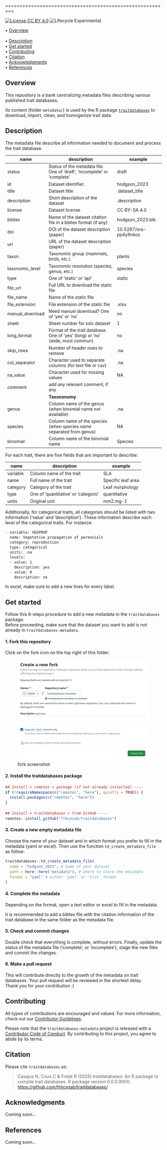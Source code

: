 
<!-- README.md is generated from README.Rmd. Please edit that file -->

=========================================================

<!-- badges: start -->

[![License CC BY
4.0](https://img.shields.io/badge/License-CC%20BY%204.0-green.svg)](https://creativecommons.org/licenses/by/4.0/)
![Lifecycle
Experimental](https://img.shields.io/badge/Lifecycle-Experimental-339999)
<!-- badges: end -->

<p align="left">

• <a href="#overview">Overview</a><br>  
• <a href="#description">Description</a><br> •
<a href="#get-started">Get started</a><br> •
<a href="#contributing">Contributing</a><br> •
<a href="#citation">Citation</a><br> •
<a href="#acknowledgments">Acknowledgments</a><br> •
<a href="#references">References</a>
</p>

## Overview

This repository is a bank centralizing metadata files describing various
published trait databases.

Its content (folder `metadata/`) is used by the R package
[`traitdatabases`](https://github.com/frbcesab/traitdatabases) to
download, import, clean, and homogenize trait data.

## Description

The metadata file describe all information needed to document and
process the trait database.

| name | description | example |
|----|----|----|
| status | Status of the metadata file. One of ‘draft’, ‘incomplete’ or ‘complete’ | draft |
| id | Dataset identifier. | hodgson_2023 |
| title | Dataset title | .dataset_title |
| description | Short description of the dataset | .description |
| license | Dataset license | CC BY-SA 4.0 |
| bibtex | Name of the dataset citation file in a bibtex format (if any) | hodgson_2023.bib |
| doi | DOI of the dataset description (paper) | 10.5287/ora-pp4y9nkoz |
| url | URL of the dataset description (paper) |  |
| taxon | Taxonomic group (mammals, birds, etc.) | plants |
| taxonomic_level | Taxonomic resolution (species, genus, etc.) | species |
| type | One of ‘static’ or ‘api’ | static |
| file_url | Full URL to download the static file |  |
| file_name | Name of the static file |  |
| file_extension | File extension of the static file | .xlsx |
| manual_download | Need manuel download? One of ‘yes’ or ‘no’ | no |
| sheet | Sheet number for xslx dataset | 1 |
| long_format | Format of the trait database. One of ‘yes’ (long) or ‘no’ (wide, most commun) | no |
| skip_rows | Number of header rows to remove | .na |
| col_separator | Character used to separate columns (for text file or csv) | .na |
| na_value | Character used for missing values | NA |
| comment | add any relevant comment, if any |  |
|  | **Taxononomy** |  |
| genus | Column name of the genus (when binomial name not available) | .na |
| species | Column name of the species (when species name separated from genus) | NA |
| binomial | Column name of the binomial name | Species |

For each trait, there are five fields that are important to describe:

| name     | description                          | example            |
|----------|--------------------------------------|--------------------|
| variable | Column name of the trait             | SLA                |
| name     | Full name of the trait               | Specific leaf area |
| category | Category of the trait                | Leaf morphology    |
| type     | One of ‘quantitative’ or ‘categoric’ | quantitative       |
| units    | Original unit                        | mm2.mg-1           |

Additionally, for categorical traits, all categories should be listed
with two information (‘value’ and ‘description’). These information
describe each level of the categorical traits. For instance:

    - variable: VEGPROP      
      name: Vegetative propagation of perennials
      category: reproduction
      type: categorical      
      units: .na 
      levels: 
      - value: 1            
        description: yes
      - value: 0 
        description: no 

In excel, make sure to add a new lines for every label.

## Get started

Follow this 6-steps procedure to add a new metadata in the
`traitdatabases` package.  
Before proceeding, make sure that the dataset you want to add is not
already in `traitdatabases-metadata`.

#### 1. Fork this repository

Click on the fork icon on the top right of this folder.

<figure>
<img src="doc/figures/fork-1.png" alt="fork screenshot" />
<figcaption aria-hidden="true">fork screenshot</figcaption>
</figure>

#### 2. Install the traitdatabases package

``` r
## Install < remotes > package (if not already installed) ----
if (!requireNamespace(c("remotes", "here"), quietly = TRUE)) {
  install.packages(c("remotes", "here"))
}

## Install < traitdatabases > from GitHub ----
remotes::install_github("frbcesab/traitdatabases")
```

#### 3. Create a new empty metadata file

Choose the name of your dataset and in which format you prefer to fill
in the metadata (yaml or excel). Then use the function
`td_create_metadata_file` as follow:

``` r
traitdatabases::td_create_metadata_file(
  name = "hodgson_2023", # name of your dataset
  path = here::here("metadata"), # where to store the metadata
  format = "yaml" # either 'yaml' or 'xlsx' format
)
```

#### 4. Complete the metadata

Depending on the format, open a text editor or excel to fill in the
metadata.

It is recommended to add a bibtex file with the citation information of
the trait database in the same folder as the metadata file.

#### 5. Check and commit changes

Double check that everything is complete, without errors. Finally,
update the status of the metadata file (‘complete’, or ‘incomplete’),
stage the new files and commit the changes.

#### 6. Make a pull request

This will contribute directly to the growth of the metadata on trait
databases. Your pull request will be reviewed in the shortest delay.  
Thank you for your contribution :)

## Contributing

All types of contributions are encouraged and valued. For more
information, check out our [Contributor
Guidelines](https://github.com/frbcesab/traitdatabases/blob/main/CONTRIBUTING.md).

Please note that the `traitdatabases-metadata` project is released with
a [Contributor Code of
Conduct](https://contributor-covenant.org/version/2/1/CODE_OF_CONDUCT.html).
By contributing to this project, you agree to abide by its terms.

## Citation

Please cite `traitdatabases` as:

> Casajus N, Coux C & Frelat R (2025) traitdatabases: An R package to
> compile trait databases. R package version 0.0.0.9000.
> <https://github.com/frbcesab/traitdatabases/>

## Acknowledgments

Coming soon…

<!-- Should we have automatic list of contributors that participated in one or more metadata? (e.g. Github bot?)-->

## References

Coming soon…

<!-- Should we have automatic list of metadata covered in the package?-->
